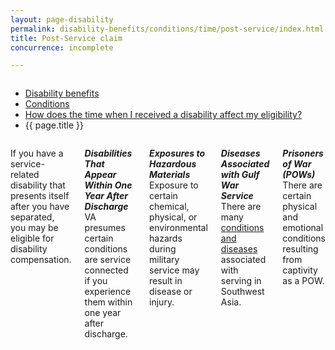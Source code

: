 ```yaml
---
layout: page-disability
permalink: disability-benefits/conditions/time/post-service/index.html
title: Post-Service claim
concurrence: incomplete

---
```


<div class="splash" markdown="0">
<div class="row" markdown="0">
<div class="small-12 columns" markdown="0">

<ul class="breadcrumbs" role="menubar" aria-label="Primary">
<li class="parent"><a href="{{ site.url }}/disability-benefits/">Disability benefits</a></li>
<li class="parent"><a href="{{ site.url }}/disability-benefits/conditions/">Conditions</a></li>
<li class="parent"><a href="{{ site.url }}/disability-benefits/conditions/time/">How does the time when I received a disability affect my eligibility?</a></li>
<li class="active">{{ page.title }}</li>
</ul>

</div>
</div>
</div>

<div class="main" role="main" markdown="0">
<div class="section one" markdown="0">
<div class="primary" markdown="0">
<div class="row" markdown="0">
<div class="small-12 columns" markdown="1">

If you have a service-related disability that presents itself after you have separated, you may be eligible for disability compensation.  

***Disabilities That Appear Within One Year After Discharge***
VA presumes certain conditions are service connected if you experience them within one year after discharge.

***Exposures to Hazardous Materials***
Exposure to certain chemical, physical, or environmental hazards during military service may result in disease or injury.

***Diseases Associated with Gulf War Service***
There are many [conditions and diseases](http://department-of-veterans-affairs.github.io/beta-site/disability-benefits/conditions/exposures-to-hazardous-materials/gulf-war-illness/) associated with serving in Southwest Asia.

***Prisoners of War (POWs)***
There are certain physical and emotional conditions resulting from captivity as a POW.



</div>
</div>
</div>
</div>



</div>
